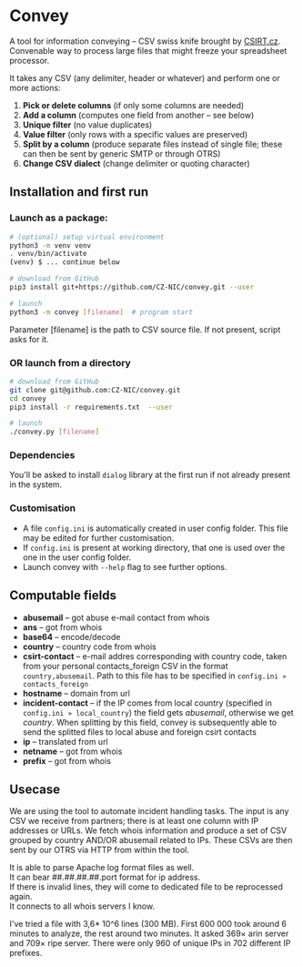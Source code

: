 # Convey

A tool for information conveying – CSV swiss knife brought by [CSIRT.cz](https://csirt.cz). Convenable way to process large files that might freeze your spreadsheet processor.

It takes any CSV (any delimiter, header or whatever) and perform one or more actions:

1) **Pick or delete columns** (if only some columns are needed)
2) **Add a column** (computes one field from another – see below)
3) **Unique filter** (no value duplicates)
4) **Value filter** (only rows with a specific values are preserved)
5) **Split by a column** (produce separate files instead of single file; these can then be sent by generic SMTP or through OTRS)
6) **Change CSV dialect** (change delimiter or quoting character)

## Installation and first run


### Launch as a package:

```bash
# (optional) setup virtual environment
python3 -m venv venv
. venv/bin/activate
(venv) $ ... continue below

# download from GitHub
pip3 install git+https://github.com/CZ-NIC/convey.git --user

# launch
python3 -m convey [filename]  # program start
```

Parameter [filename] is the path to CSV source file. If not present, script asks for it.

### OR launch from a directory

```bash
# download from GitHub
git clone git@github.com:CZ-NIC/convey.git
cd convey
pip3 install -r requirements.txt  --user

# launch
./convey.py [filename]
```

### Dependencies
You'll be asked to install `dialog` library at the first run if not already present in the system.

### Customisation
* A file `config.ini` is automatically created in user config folder. This file may be edited for further customisation.
* If `config.ini` is present at working directory, that one is used over the one in the user config folder.
* Launch convey with `--help` flag to see further options.

## Computable fields

* **abusemail** – got abuse e-mail contact from whois
* **ans** – got from whois
* **base64** – encode/decode
* **country** – country code from whois
* **csirt-contact** – e-mail addres corresponding with country code, taken from your personal contacts_foreign CSV in the format `country,abusemail`. Path to this file has to be specified in `config.ini » contacts_foreign`
* **hostname** – domain from url
* **incident-contact** – if the IP comes from local country (specified in `config.ini » local_country`) the field gets *abusemail*, otherwise we get *country*. When splitting by this field, convey is subsequently able to send the splitted files to local abuse and foreign csirt contacts 
* **ip** – translated from url
* **netname** – got from whois
* **prefix** – got from whois

## Usecase
We are using the tool to automate incident handling tasks. The input is any CSV we receive from partners; there is at least one column with IP addresses or URLs. We fetch whois information and produce a set of CSV grouped by country AND/OR abusemail related to IPs. These CSVs are then sent by our OTRS via HTTP from within the tool.
 
It is able to parse Apache log format files as well.  
It can bear ##.##.##.##.port format for ip address.  
If there is invalid lines, they will come to dedicated file to be reprocessed again.   
It connects to all whois servers I know.

I've tried a file with 3,6* 10^6 lines (300 MB). First 600 000 took around 6 minutes to analyze, the rest around two minutes. It asked 369× arin server and 709× ripe server. There were only 960 of unique IPs in 702 different IP prefixes.
